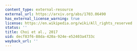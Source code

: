 ```yaml
---
content_type: external-resource
external_url: https://arxiv.org/abs/1703.06490
has_external_license_warning: true
license: https://en.wikipedia.org/wiki/All_rights_reserved
status: ''
title: Choi et al., 2017
uid: decf83f6-88da-420a-924e-e52403a4733c
wayback_url: ''
---
```

